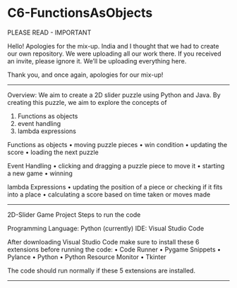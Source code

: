# C6-FunctionsAsObjects

PLEASE READ - IMPORTANT 

Hello! Apologies for the mix-up. India and I thought that we had to create our own repository. We were uploading all our work there. If you received an invite, please ignore it. We’ll be uploading everything here. 

Thank you, and once again, apologies for our mix-up!


------------------------------------------------------------------------------------------------------------------------------------------------


Overview:
We aim to create a 2D slider puzzle using Python and Java. By creating this puzzle, we aim to explore the concepts of
1.	Functions as objects
2.	event handling 
3.	lambda expressions


Functions as objects
•	moving puzzle pieces 
•	win condition
•	updating the score
•	loading the next puzzle


Event Handling 
•	clicking and dragging a puzzle piece to move it
•	starting a new game
•	 winning


lambda Expressions
•	updating the position of a piece or checking if it fits into a place
•	calculating a score based on time taken or moves made

----------------------------------------------------------------------------------------------------------------------------------------------------

2D-Slider Game Project 
Steps to run the code

Programming Language: Python (currently) 
IDE: Visual Studio Code

After downloading Visual Studio Code make sure to install these 6 extensions before running the code: 
• Code Runner
• Pygame Snippets 
• Pylance 
• Python 
• Python Resource Monitor
• Tkinter

The code should run normally if these 5 extensions are installed.

---------------------------------------------------------------------------------------------------------------------------------------------------
